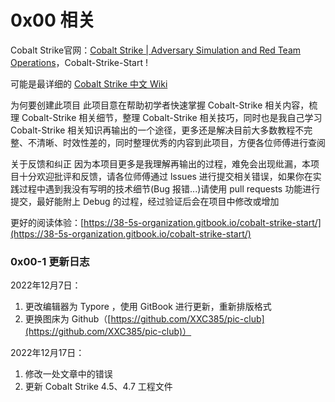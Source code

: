 # 0x00 相关

Cobalt Strike官网：[Cobalt Strike | Adversary Simulation and Red Team Operations](https://www.cobaltstrike.com/)，Cobalt-Strike-Start !

可能是最详细的 [Cobalt Strike 中文 Wiki](https://github.com/XXC385/Cobalt-Strike-Start)

为何要创建此项目 此项目意在帮助初学者快速掌握 Cobalt-Strike 相关内容，梳理 Cobalt-Strike 相关细节，整理 Cobalt-Strike 相关技巧，同时也是我自己学习 Cobalt-Strike 相关知识再输出的一个途径，更多还是解决目前大多数教程不完整、不清晰、时效性差的，同时整理优秀的内容到此项目，方便各位师傅进行查阅

关于反馈和纠正 因为本项目更多是我理解再输出的过程，难免会出现纰漏，本项目十分欢迎批评和反馈，请各位师傅通过 lssues 进行提交相关错误，如果你在实践过程中遇到我没有写明的技术细节(Bug 报错...)请使用 pull requests 功能进行提交，最好能附上 Debug 的过程，经过验证后会在项目中修改或增加

更好的阅读体验：[https://38-5s-organization.gitbook.io/cobalt-strike-start/](https://38-5s-organization.gitbook.io/cobalt-strike-start/)

### 0x00-1 更新日志

2022年12月7日：

1. 更改编辑器为 Typore ，使用 GitBook 进行更新，重新排版格式
2. 更换图床为 Github（[https://github.com/XXC385/pic-club](https://github.com/XXC385/pic-club)）

2022年12月17日：

1. 修改一处文章中的错误
2. 更新 Cobalt Strike 4.5、4.7 工程文件
